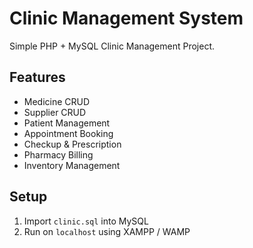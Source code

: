
# Clinic Management System

Simple PHP + MySQL Clinic Management Project.

## Features

- Medicine CRUD
- Supplier CRUD
- Patient Management
- Appointment Booking
- Checkup & Prescription
- Pharmacy Billing
- Inventory Management

## Setup

1. Import `clinic.sql` into MySQL
2. Run on `localhost` using XAMPP / WAMP
